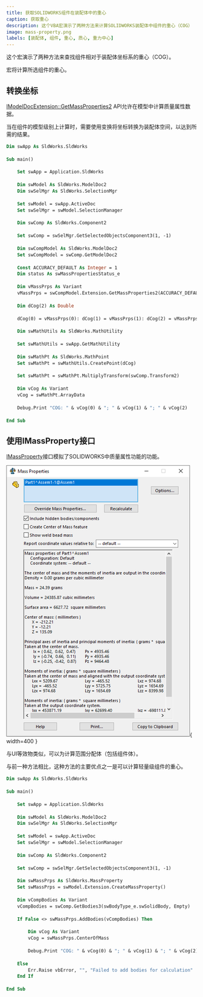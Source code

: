 ```yaml
---
title: 获取SOLIDWORKS组件在装配体中的重心
caption: 获取重心
description: 这个VBA宏演示了两种方法来计算SOLIDWORKS装配体中组件的重心（COG）
image: mass-property.png
labels: [装配体, 组件, 重心, 质心, 重力中心]
---
```


这个宏演示了两种方法来查找组件相对于装配体坐标系的重心（COG）。

宏将计算所选组件的重心。

## 转换坐标

[IModelDocExtension::GetMassProperties2](https://help.solidworks.com/2017/english/api/sldworksapi/SolidWorks.Interop.sldworks~SolidWorks.Interop.sldworks.IModelDocExtension~GetMassProperties2.html) API允许在模型中计算质量属性数据。

当在组件的模型级别上计算时，需要使用变换将坐标转换为装配体空间，以达到所需的结果。

~~~ vb
Dim swApp As SldWorks.SldWorks

Sub main()

    Set swApp = Application.SldWorks
    
    Dim swModel As SldWorks.ModelDoc2
    Dim swSelMgr As SldWorks.SelectionMgr
    
    Set swModel = swApp.ActiveDoc
    Set swSelMgr = swModel.SelectionManager
    
    Dim swComp As SldWorks.Component2
    
    Set swComp = swSelMgr.GetSelectedObjectsComponent3(1, -1)
    
    Dim swCompModel As SldWorks.ModelDoc2
    Set swCompModel = swComp.GetModelDoc2
    
    Const ACCURACY_DEFAULT As Integer = 1
    Dim status As swMassPropertiesStatus_e
    
    Dim vMassPrps As Variant
    vMassPrps = swCompModel.Extension.GetMassProperties2(ACCURACY_DEFAULT, status, False)
    
    Dim dCog(2) As Double
    
    dCog(0) = vMassPrps(0): dCog(1) = vMassPrps(1): dCog(2) = vMassPrps(2)
    
    Dim swMathUtils As SldWorks.MathUtility
    
    Set swMathUtils = swApp.GetMathUtility
    
    Dim swMathPt As SldWorks.MathPoint
    Set swMathPt = swMathUtils.CreatePoint(dCog)
    
    Set swMathPt = swMathPt.MultiplyTransform(swComp.Transform2)
    
    Dim vCog As Variant
    vCog = swMathPt.ArrayData
    
    Debug.Print "COG: " & vCog(0) & "; " & vCog(1) & "; " & vCog(2)
    
End Sub
~~~



## 使用IMassProperty接口

[IMassProperty](https://help.solidworks.com/2017/English/api/sldworksapi/SOLIDWORKS.Interop.sldworks~SOLIDWORKS.Interop.sldworks.IMassProperty.html)接口模拟了SOLIDWORKS中质量属性功能的功能。

![质量属性对话框](mass-property.png){ width=400 }

与UI等效物类似，可以为计算范围分配体（包括组件体）。

与前一种方法相比，这种方法的主要优点之一是可以计算轻量级组件的重心。

~~~ vb
Dim swApp As SldWorks.SldWorks

Sub main()

    Set swApp = Application.SldWorks
    
    Dim swModel As SldWorks.ModelDoc2
    Dim swSelMgr As SldWorks.SelectionMgr
    
    Set swModel = swApp.ActiveDoc
    Set swSelMgr = swModel.SelectionManager
    
    Dim swComp As SldWorks.Component2
    
    Set swComp = swSelMgr.GetSelectedObjectsComponent3(1, -1)
    
    Dim swMassPrps As SldWorks.MassProperty
    Set swMassPrps = swModel.Extension.CreateMassProperty()
    
    Dim vCompBodies As Variant
    vCompBodies = swComp.GetBodies3(swBodyType_e.swSolidBody, Empty)
    
    If False <> swMassPrps.AddBodies(vCompBodies) Then
    
        Dim vCog As Variant
        vCog = swMassPrps.CenterOfMass
        
        Debug.Print "COG: " & vCog(0) & "; " & vCog(1) & "; " & vCog(2)
    
    Else
        Err.Raise vbError, "", "Failed to add bodies for calculation"
    End If
    
End Sub
~~~